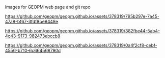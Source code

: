 Images for GEOPM web page and git repo


https://github.com/geopm/geopm.github.io/assets/378319/795b297e-7a45-47a8-bf67-3fdf8be9448e



https://github.com/geopm/geopm.github.io/assets/378319/382fbe44-5ab4-4c43-9173-982473ebccb8



https://github.com/geopm/geopm.github.io/assets/378319/0a4f2cf8-cebf-4556-b710-6c664568790d


